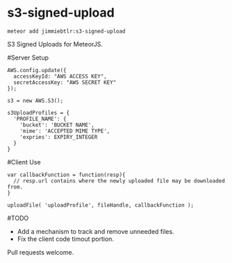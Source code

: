 s3-signed-upload
=======================

    meteor add jimmiebtlr:s3-signed-upload

S3 Signed Uploads for MeteorJS.

#Server Setup
```
AWS.config.update({
  accessKeyId: "AWS ACCESS KEY",
  secretAccessKey: "AWS SECRET KEY"
});

s3 = new AWS.S3();

s3UploadProfiles = {
  'PROFILE_NAME': {
    'bucket': 'BUCKET NAME',
    'mime': 'ACCEPTED MIME TYPE',
    'expries': EXPIRY_INTEGER
  }
}
```

#Client Use

```
var callbackFunction = function(resp){
  // resp.url contains where the newly uploaded file may be downloaded from.
}

uploadFile( 'uploadProfile', fileHandle, callbackFunction );
```

#TODO
* Add a mechanism to track and remove unneeded files.
* Fix the client code timout portion.

Pull requests welcome.
